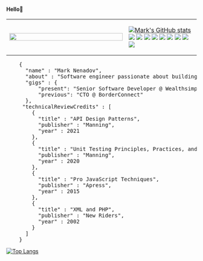 #### Hello👋

<table><tr>
<td width="300">
<img src="https://marknenadov.com/_next/image?url=%2F_next%2Fstatic%2Fmedia%2Fmark-interests.dc29f803.webp&w=1080&q=75" style="width: 100%; height: auto" />

</td><td>

[![Mark's GitHub stats](https://github-readme-stats.vercel.app/api?username=marknenadov&card_width=800&rank_icon=percentile)](https://github-readme-stats.vercel.app/api?username=marknenadov&card_width=800)
<img src="https://img.shields.io/badge/Kotlin-0095D5?&style=for-the-badge&logo=kotlin&logoColor=white" />
<img src="https://img.shields.io/badge/Spring-6DB33F?style=for-the-badge&logo=spring&logoColor=white" />
<img src="https://img.shields.io/badge/TypeScript-007ACC?style=for-the-badge&logo=typescript&logoColor=white"  />
<img src="https://img.shields.io/badge/Tailwind_CSS-38B2AC?style=for-the-badge&logo=tailwind-css&logoColor=white" />
<img src="https://img.shields.io/badge/Ruby-CC342D?style=for-the-badge&logo=ruby&logoColor=white" />
<img src="https://img.shields.io/badge/Python-FFD43B?style=for-the-badge&logo=python&logoColor=blue" />
<img src="https://img.shields.io/badge/GraphQl-E10098?style=for-the-badge&logo=graphql&logoColor=white" />
<img src="https://img.shields.io/badge/PostgreSQL-316192?style=for-the-badge&logo=postgresql&logoColor=white" />
<img src="https://img.shields.io/badge/IntelliJ_IDEA-000000.svg?style=for-the-badge&logo=intellij-idea&logoColor=white" />

</td>
</tr></table>

<pre>
    {
      "name" : "Mark Nenadov",
      "about" : "Software engineer passionate about building software and growing teams",
      "gigs" : {
          "present": "Senior Software Developer @ Wealthsimple", 
          "previous": "CTO @ BorderConnect"
      },
     "technicalReviewCredits" : [
        {
          "title" : "API Design Patterns",
          "publisher" : "Manning",
          "year" : 2021
        },
        {
          "title" : "Unit Testing Principles, Practices, and Patterns",
          "publisher" : "Manning",
          "year" : 2020
        },
        {
          "title" : "Pro JavaScript Techniques",
          "publisher" : "Apress",
          "year" : 2015
        },
        {
          "title" : "XML and PHP",
          "publisher" : "New Riders",
          "year" : 2002
        }
      ]
    }
</pre>




[![Top Langs](https://github-readme-stats.vercel.app/api/top-langs/?username=marknenadov)](https://github.com/anuraghazra/github-readme-stats)
